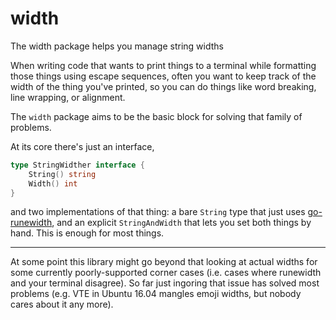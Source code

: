 # width
The width package helps you manage string widths

When writing code that wants to print things to a terminal while
formatting those things using escape sequences, often you want to keep
track of the width of the thing you've printed, so you can do things
like word breaking, line wrapping, or alignment.

The `width` package aims to be the basic block for solving that family
of problems.

At its core there's just an interface,

```go
type StringWidther interface {
	String() string
	Width() int
}
```

and two implementations of that thing: a bare `String` type that just uses
[go-runewidth](https://github.com/mattn/go-runewidth), and an explicit `StringAndWidth`
that lets you set both things by hand. This is enough for most things.

---

At some point this library might go beyond that looking at actual widths for
some currently poorly-supported corner cases (i.e. cases where runewidth and
your terminal disagree). So far just ingoring that issue has solved most
problems (e.g. VTE in Ubuntu 16.04 mangles emoji widths, but nobody cares about
it any more).
